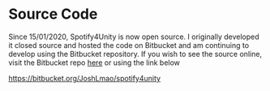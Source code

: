 # Source Code

Since 15/01/2020, Spotify4Unity is now open source. I originally developed it closed source and hosted the code on Bitbucket and am continuing to develop using the Bitbucket repository. If you wish to see the source online, visit the Bitbucket repo [here](https://bitbucket.org/JoshLmao/spotify4unity) or using the link below 

https://bitbucket.org/JoshLmao/spotify4unity